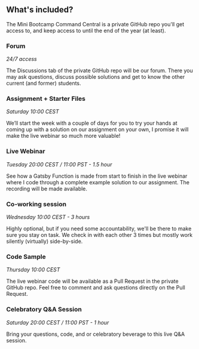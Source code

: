 ## What's included?

The Mini Bootcamp Command Central is a private GitHub repo you'll get access to, and keep access to until the end of the year (at least).

### Forum

_24/7 access_

The Discussions tab of the private GitHub repo will be our forum. There you may ask questions, discuss possible solutions and get to know the other current (and former) students.

### Assignment + Starter Files

_Saturday 10:00 CEST_

We’ll start the week with a couple of days for you to try your hands at coming up with a solution on our assignment on your own, I promise it will make the live webinar so much more valuable!

### Live Webinar

_Tuesday 20:00 CEST / 11:00 PST - 1.5 hour_

See how a Gatsby Function is made from start to finish in the live webinar where I code through a complete example solution to our assignment. The recording will be made available.

### Co-working session

_Wednesday 10:00 CEST - 3 hours_

Highly optional, but if you need some accountability, we'll be there to make sure you stay on task. We check in with each other 3 times but mostly work silently (virtually) side-by-side.

### Code Sample

_Thursday 10:00 CEST_

The live webinar code will be available as a Pull Request in the private GitHub repo. Feel free to comment and ask questions directly on the Pull Request.

### Celebratory Q&A Session

_Saturday 20:00 CEST / 11:00 PST - 1 hour_

Bring your questions, code, and or celebratory beverage to this live Q&A session.
